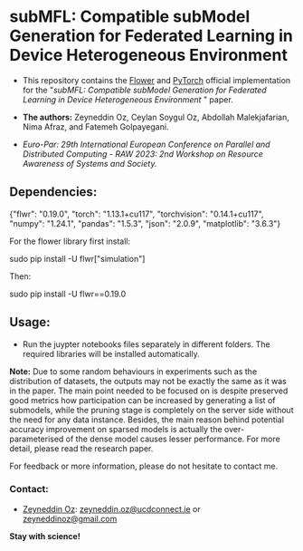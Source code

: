 # subMFL: Compatible subModel Generation for Federated Learning in Device Heterogeneous Environment

* This repository contains the [Flower](https://flower.dev/) and [PyTorch](https://pytorch.org/) official implementation for the "_subMFL: Compatible subModel Generation for Federated Learning in Device Heterogeneous Environment_
" paper. 

* __The authors:__ Zeyneddin Oz, Ceylan Soygul Oz, Abdollah Malekjafarian, Nima Afraz, and Fatemeh Golpayegani.

* _Euro-Par: 29th International European Conference on Parallel and Distributed Computing - RAW 2023: 2nd Workshop on Resource Awareness of Systems and Society._

## Dependencies:

{"flwr": "0.19.0", 
"torch": "1.13.1+cu117", 
"torchvision": "0.14.1+cu117", 
"numpy": "1.24.1", 
"pandas": "1.5.3", 
"json": "2.0.9", 
"matplotlib": "3.6.3"}

For the flower library first install:

sudo pip install -U flwr["simulation"]

Then:

sudo pip install -U flwr==0.19.0


## Usage:

* Run the juypter notebooks files separately in different folders. The required libraries will be installed automatically. 

__Note:__ Due to some random behaviours in experiments such as the distribution of datasets, the outputs may not be exactly the same as it was in the paper. The main point needed to be focused on is despite preserved good metrics how participation can be increased by generating a list of submodels, while the pruning stage is completely on the server side without the need for any data instance. Besides, the main reason behind potential accuracy improvement on sparsed models is actually the over-parameterised of the dense model causes lesser performance. For more detail, please read the research paper.

For feedback or more information, please do not hesitate to contact me.

### Contact:
* [Zeyneddin Oz](https://www.linkedin.com/in/zeyneddin-oz/): zeyneddin.oz@ucdconnect.ie or zeyneddinoz@gmail.com

__Stay with science!__
